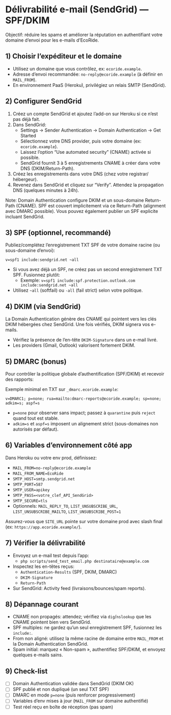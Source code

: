 # Délivrabilité e-mail (SendGrid) — SPF/DKIM

Objectif: réduire les spams et améliorer la réputation en authentifiant votre domaine d’envoi pour les e-mails d’EcoRide.

## 1) Choisir l’expéditeur et le domaine

-   Utilisez un domaine que vous contrôlez, ex: `ecoride.example`.
-   Adresse d’envoi recommandée: `no-reply@ecoride.example` (à définir en `MAIL_FROM`).
-   En environnement PaaS (Heroku), privilégiez un relais SMTP (SendGrid).

## 2) Configurer SendGrid

1. Créez un compte SendGrid et ajoutez l’add-on sur Heroku si ce n’est pas déjà fait.
2. Dans SendGrid:
    - Settings → Sender Authentication → Domain Authentication → Get Started
    - Sélectionnez votre DNS provider, puis votre domaine (ex: `ecoride.example`).
    - Laissez l’option “Use automated security” (CNAME) activée si possible.
    - SendGrid fournit 3 à 5 enregistrements CNAME à créer dans votre DNS (DKIM/Return-Path).
3. Créez les enregistrements dans votre DNS (chez votre registrar/ hébergeur).
4. Revenez dans SendGrid et cliquez sur “Verify”. Attendez la propagation DNS (quelques minutes à 24h).

Note: Domain Authentication configure DKIM et un sous-domaine Return-Path (CNAME). SPF est couvert implicitement via ce Return-Path (alignment avec DMARC possible). Vous pouvez également publier un SPF explicite incluant SendGrid.

## 3) SPF (optionnel, recommandé)

Publiez/complétez l’enregistrement TXT SPF de votre domaine racine (ou sous-domaine d’envoi):

```
v=spf1 include:sendgrid.net ~all
```

-   Si vous avez déjà un SPF, ne créez pas un second enregistrement TXT SPF. Fusionnez plutôt:
    -   Exemple: `v=spf1 include:spf.protection.outlook.com include:sendgrid.net ~all`
-   Utilisez `~all` (softfail) ou `-all` (fail strict) selon votre politique.

## 4) DKIM (via SendGrid)

La Domain Authentication génère des CNAME qui pointent vers les clés DKIM hébergées chez SendGrid. Une fois vérifiés, DKIM signera vos e-mails.

-   Vérifiez la présence de l’en-tête `DKIM-Signature` dans un e-mail livré.
-   Les providers (Gmail, Outlook) valorisent fortement DKIM.

## 5) DMARC (bonus)

Pour contrôler la politique globale d’authentification (SPF/DKIM) et recevoir des rapports:

Exemple minimal en TXT sur `_dmarc.ecoride.example`:

```
v=DMARC1; p=none; rua=mailto:dmarc-reports@ecoride.example; sp=none; adkim=s; aspf=s
```

-   `p=none` pour observer sans impact; passez à `quarantine` puis `reject` quand tout est stable.
-   `adkim=s` et `aspf=s` imposent un alignement strict (sous-domaines non autorisés par défaut).

## 6) Variables d’environnement côté app

Dans Heroku ou votre env prod, définissez:

-   `MAIL_FROM=no-reply@ecoride.example`
-   `MAIL_FROM_NAME=EcoRide`
-   `SMTP_HOST=smtp.sendgrid.net`
-   `SMTP_PORT=587`
-   `SMTP_USER=apikey`
-   `SMTP_PASS=<votre_clef_API_SendGrid>`
-   `SMTP_SECURE=tls`
-   Optionnels: `MAIL_REPLY_TO`, `LIST_UNSUBSCRIBE_URL`, `LIST_UNSUBSCRIBE_MAILTO`, `LIST_UNSUBSCRIBE_POST=1`

Assurez-vous que `SITE_URL` pointe sur votre domaine prod avec slash final (ex: `https://app.ecoride.example/`).

## 7) Vérifier la délivrabilité

-   Envoyez un e-mail test depuis l’app:
    -   `php scripts/send_test_email.php destinataire@example.com`
-   Inspectez les en-têtes reçus:
    -   `Authentication-Results` (SPF, DKIM, DMARC)
    -   `DKIM-Signature`
    -   `Return-Path`
-   Sur SendGrid: Activity feed (livraisons/bounces/spam reports).

## 8) Dépannage courant

-   CNAME non propagés: attendez; vérifiez via `dig`/`nslookup` que les CNAME pointent bien vers SendGrid.
-   SPF multiples: ne gardez qu’un seul enregistrement SPF, fusionnez les `include:`.
-   From non aligné: utilisez la même racine de domaine entre `MAIL_FROM` et la Domain Authentication SendGrid.
-   Spam initial: marquez « Non-spam », authentifiez SPF/DKIM, et envoyez quelques e-mails sains.

## 9) Check-list

-   [ ] Domain Authentication validée dans SendGrid (DKIM OK)
-   [ ] SPF publié et non dupliqué (un seul TXT SPF)
-   [ ] DMARC en mode `p=none` (puis renforcer progressivement)
-   [ ] Variables d’env mises à jour (`MAIL_FROM` sur domaine authentifié)
-   [ ] Test réel reçu en boîte de réception (pas spam)
